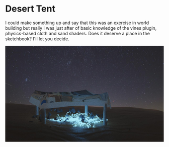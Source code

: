 # Desert Tent

I could make something up and say that this was an exercise in world building but really I was just after of basic knowledge of the vines plugin, physics-based cloth and sand shaders. Does it deserve a place in the sketchbook? I'll let you decide.

![](./src/render.jpg)